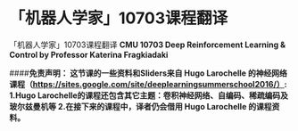 # 「机器人学家」10703课程翻译

「机器人学家」10703课程翻译
**CMU 10703 Deep Reinforcement Learning & Control by Professor Katerina Fragkiadaki**


####**免责声明： 这节课的一些资料和Sliders来自 Hugo Larochelle 的神经网络课程（https://sites.google.com/site/deeplearningsummerschool2016/）:
1.Hugo Larochelle的课程还包含其它主题：卷积神经网络、自编码、稀疏编码及玻尔兹曼机等
2.在接下来的课程中，译者仍会借用 Hugo Larochelle 的课程资料。** 
